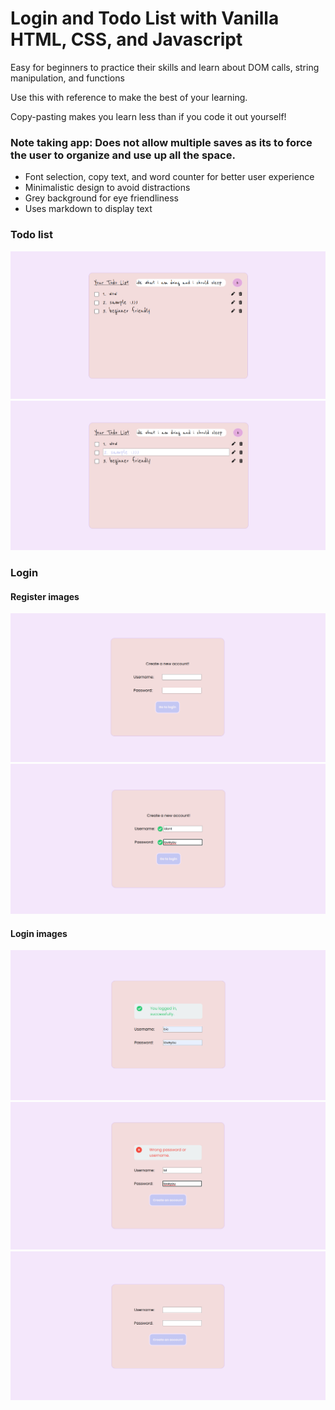 # Login and Todo List with Vanilla HTML, CSS, and Javascript
Easy for beginners to practice their skills and learn about DOM calls, string manipulation, and functions

Use this with reference to make the best of your learning.

Copy-pasting makes you learn less than if you code it out yourself!

### Note taking app: Does not allow multiple saves as its to force the user to organize and use up all the space.
- Font selection, copy text, and word counter for better user experience
- Minimalistic design to avoid distractions
- Grey background for eye friendliness
- Uses markdown to display text

### Todo list
![Alt text](https://github.com/ZoeyKuan/simple-todo-and-login/blob/main/demoimages/todolist.png "Todo list demo")
![Alt text](https://github.com/ZoeyKuan/simple-todo-and-login/blob/main/demoimages/edit-task.png "Editing a task in todo list")

### Login
#### Register images
![Alt text](https://github.com/ZoeyKuan/simple-todo-and-login/blob/main/demoimages/register.png "Register page")
![Alt text](https://github.com/ZoeyKuan/simple-todo-and-login/blob/main/demoimages/registered-successfully.png "Registering successfully")

#### Login images
![Alt text](https://github.com/ZoeyKuan/simple-todo-and-login/blob/main/demoimages/login.png "Login successfully")
![Alt text](https://github.com/ZoeyKuan/simple-todo-and-login/blob/main/demoimages/login-error-msg.png "Unsuccessful login")
![Alt text](https://github.com/ZoeyKuan/simple-todo-and-login/blob/main/demoimages/login-noaccount.png "Login page")
